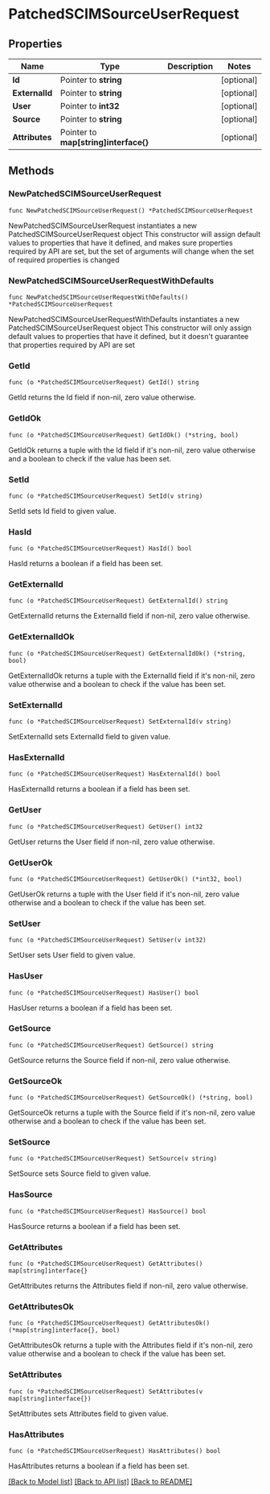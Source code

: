 # PatchedSCIMSourceUserRequest

## Properties

Name | Type | Description | Notes
------------ | ------------- | ------------- | -------------
**Id** | Pointer to **string** |  | [optional] 
**ExternalId** | Pointer to **string** |  | [optional] 
**User** | Pointer to **int32** |  | [optional] 
**Source** | Pointer to **string** |  | [optional] 
**Attributes** | Pointer to **map[string]interface{}** |  | [optional] 

## Methods

### NewPatchedSCIMSourceUserRequest

`func NewPatchedSCIMSourceUserRequest() *PatchedSCIMSourceUserRequest`

NewPatchedSCIMSourceUserRequest instantiates a new PatchedSCIMSourceUserRequest object
This constructor will assign default values to properties that have it defined,
and makes sure properties required by API are set, but the set of arguments
will change when the set of required properties is changed

### NewPatchedSCIMSourceUserRequestWithDefaults

`func NewPatchedSCIMSourceUserRequestWithDefaults() *PatchedSCIMSourceUserRequest`

NewPatchedSCIMSourceUserRequestWithDefaults instantiates a new PatchedSCIMSourceUserRequest object
This constructor will only assign default values to properties that have it defined,
but it doesn't guarantee that properties required by API are set

### GetId

`func (o *PatchedSCIMSourceUserRequest) GetId() string`

GetId returns the Id field if non-nil, zero value otherwise.

### GetIdOk

`func (o *PatchedSCIMSourceUserRequest) GetIdOk() (*string, bool)`

GetIdOk returns a tuple with the Id field if it's non-nil, zero value otherwise
and a boolean to check if the value has been set.

### SetId

`func (o *PatchedSCIMSourceUserRequest) SetId(v string)`

SetId sets Id field to given value.

### HasId

`func (o *PatchedSCIMSourceUserRequest) HasId() bool`

HasId returns a boolean if a field has been set.

### GetExternalId

`func (o *PatchedSCIMSourceUserRequest) GetExternalId() string`

GetExternalId returns the ExternalId field if non-nil, zero value otherwise.

### GetExternalIdOk

`func (o *PatchedSCIMSourceUserRequest) GetExternalIdOk() (*string, bool)`

GetExternalIdOk returns a tuple with the ExternalId field if it's non-nil, zero value otherwise
and a boolean to check if the value has been set.

### SetExternalId

`func (o *PatchedSCIMSourceUserRequest) SetExternalId(v string)`

SetExternalId sets ExternalId field to given value.

### HasExternalId

`func (o *PatchedSCIMSourceUserRequest) HasExternalId() bool`

HasExternalId returns a boolean if a field has been set.

### GetUser

`func (o *PatchedSCIMSourceUserRequest) GetUser() int32`

GetUser returns the User field if non-nil, zero value otherwise.

### GetUserOk

`func (o *PatchedSCIMSourceUserRequest) GetUserOk() (*int32, bool)`

GetUserOk returns a tuple with the User field if it's non-nil, zero value otherwise
and a boolean to check if the value has been set.

### SetUser

`func (o *PatchedSCIMSourceUserRequest) SetUser(v int32)`

SetUser sets User field to given value.

### HasUser

`func (o *PatchedSCIMSourceUserRequest) HasUser() bool`

HasUser returns a boolean if a field has been set.

### GetSource

`func (o *PatchedSCIMSourceUserRequest) GetSource() string`

GetSource returns the Source field if non-nil, zero value otherwise.

### GetSourceOk

`func (o *PatchedSCIMSourceUserRequest) GetSourceOk() (*string, bool)`

GetSourceOk returns a tuple with the Source field if it's non-nil, zero value otherwise
and a boolean to check if the value has been set.

### SetSource

`func (o *PatchedSCIMSourceUserRequest) SetSource(v string)`

SetSource sets Source field to given value.

### HasSource

`func (o *PatchedSCIMSourceUserRequest) HasSource() bool`

HasSource returns a boolean if a field has been set.

### GetAttributes

`func (o *PatchedSCIMSourceUserRequest) GetAttributes() map[string]interface{}`

GetAttributes returns the Attributes field if non-nil, zero value otherwise.

### GetAttributesOk

`func (o *PatchedSCIMSourceUserRequest) GetAttributesOk() (*map[string]interface{}, bool)`

GetAttributesOk returns a tuple with the Attributes field if it's non-nil, zero value otherwise
and a boolean to check if the value has been set.

### SetAttributes

`func (o *PatchedSCIMSourceUserRequest) SetAttributes(v map[string]interface{})`

SetAttributes sets Attributes field to given value.

### HasAttributes

`func (o *PatchedSCIMSourceUserRequest) HasAttributes() bool`

HasAttributes returns a boolean if a field has been set.


[[Back to Model list]](../README.md#documentation-for-models) [[Back to API list]](../README.md#documentation-for-api-endpoints) [[Back to README]](../README.md)


